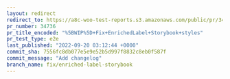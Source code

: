 ```yaml
---
layout: redirect
redirect_to: https://a8c-woo-test-reports.s3.amazonaws.com/public/pr/34736/e2e/index.html
pr_number: 34736
pr_title_encoded: "%5BWIP%5D+Fix+EnrichedLabel+Storybook+styles"
pr_test_type: e2e
last_published: "2022-09-20 03:12:44 +0000"
commit_sha: 7556fc8db077e5e9e52b5d997f8832c8eb0f587f
commit_message: "Add changelog"
branch_name: fix/enriched-label-storybook
---
```

